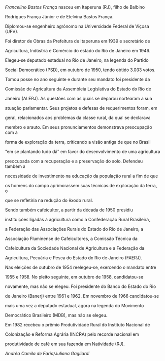 

*Francelino Bastos França* nasceu em Itaperuna (RJ), filho de Balbino

Rodrigues França Júnior e de Etelvina Bastos França.



Diplomou-se engenheiro agrônomo na Universidade Federal de Viçosa (UFV).

Foi diretor de Obras da Prefeitura de Itaperuna em 1939 e secretário de

Agricultura, Indústria e Comércio do estado do Rio de Janeiro em 1946.



Elegeu-se deputado estadual no Rio de Janeiro, na legenda do Partido

Social Democrático (PSD), em outubro de 1950, tendo obtido 3.033 votos.

Tomou posse no ano seguinte e durante seu mandato foi presidente da

Comissão de Agricultura da Assembleia Legislativa do Estado do Rio de

Janeiro (ALERJ). As questões com as quais se deparou nortearam a sua

atuação parlamentar. Seus projetos e defesas de requerimentos foram, em

geral, relacionados aos problemas da classe rural, da qual se declarava

membro e arauto. Em seus pronunciamentos demonstrava preocupação com a

forma de exploração da terra, criticando a visão antiga de que no Brasil

“em se plantando tudo dá” em favor do desenvolvimento de uma agricultura

preocupada com a recuperação e a preservação do solo. Defendeu também a

necessidade de investimento na educação da população rural a fim de que

os homens do campo aprimorassem suas técnicas de exploração da terra, o

que se refletiria na redução do êxodo rural.



Sendo também cafeicultor, a partir da década de 1950 presidiu

instituições ligadas à agricultura como a Confederação Rural Brasileira,

a Federação das Associações Rurais do Estado do Rio de Janeiro, a

Associação Fluminense de Cafeicultores, a Comissão Técnica da

Cafeicultura da Sociedade Nacional de Agricultura e a Federação da

Agricultura, Pecuária e Pesca do Estado do Rio de Janeiro (FAERJ).



Nas eleições de outubro de 1954 reelegeu-se, exercendo o mandato entre

1955 e 1958. No pleito seguinte, em outubro de 1958, candidatou-se

novamente, mas não se elegeu. Foi presidente do Banco do Estado do Rio

de Janeiro (Banerj) entre 1961 e 1962. Em novembro de 1966 candidatou-se

mais uma vez a deputado estadual, agora na legenda do Movimento

Democrático Brasileiro (MDB), mas não se elegeu.



Em 1982 recebeu o prêmio Produtividade Rural do Instituto Nacional de

Colonização e Reforma Agrária (INCRA) pelo recorde nacional em

produtividade de café em sua fazenda em Natividade (RJ).



*Andréa Camila de Faria/Juliana Gagliardi*



